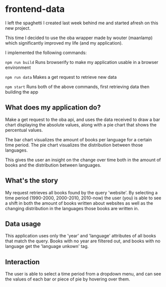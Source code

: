 # frontend-data

I left the spaghetti I created last week behind me and started afresh on this new project.

This time I decided to use the oba wrapper made by wouter (maanlamp) which significantly improved my life (and my application).

I implemented the following commands:

`npm run build`
Runs browserify to make my application usable in a browser environment

`npm run data`
Makes a get request to retrieve new data

`npm start`
Runs both of the above commands, first retrieving data then building the app

## What does my application do?

Make a get request to the oba api, and uses the data received to draw a bar chart displaying the absolute values, along with a pie chart that shows the percentual values.

The bar chart visualizes the amount of books per language for a certain time period. The pie chart visualizes the distribution between those languages.

This gives the user an insight on the change over time both in the amount of books and the distribution between languages.

## What's the story

My request retrieves all books found by the query 'website'. By selecting a time period (1990-2000, 2000-2010, 2010-now) the user (you) is able to see a shift in both the amount of books written about websites as well as the changing distribution in the languages those books are written in.

## Data usage

This application uses only the 'year' and 'language' attributes of all books that match the query. Books with no year are filtered out, and books with no language get the 'language unkown' tag.

## Interaction

The user is able to select a time period from a dropdown menu, and can see the values of each bar or piece of pie by hovering over them.
